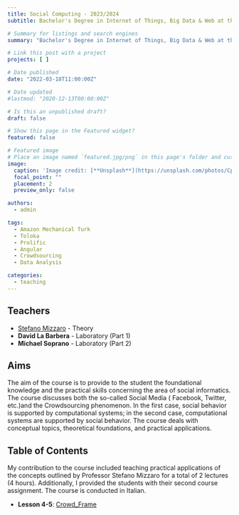 ```yaml
---
title: Social Computing - 2023/2024
subtitle: Bachelor's Degree in Internet of Things, Big Data & Web at the University of Udine, Academic Year 2022/2023

# Summary for listings and search engines
summary: "Bachelor's Degree in Internet of Things, Big Data & Web at the University of Udine. Academic Year 2022/2023. Lectures: 2. Hours: 4"

# Link this post with a project
projects: [ ]

# Date published
date: "2022-03-18T11:00:00Z"

# Date updated
#lastmod: "2020-12-13T00:00:00Z"

# Is this an unpublished draft?
draft: false

# Show this page in the Featured widget?
featured: false

# Featured image
# Place an image named `featured.jpg/png` in this page's folder and customize its options here.
image:
  caption: 'Image credit: [**Unsplash**](https://unsplash.com/photos/CpkOjOcXdUY)'
  focal_point: ""
  placement: 2
  preview_only: false

authors:
  - admin

tags:
  - Amazon Mechanical Turk
  - Toloka
  - Prolific
  - Angular
  - Crowdsourcing
  - Data Analysis

categories:
  - teaching
---
```


## Teachers

- [Stefano Mizzaro](https://users.dimi.uniud.it/~stefano.mizzaro/ "Stefano Mizzaro") - Theory
- **David La Barbera** - Laboratory (Part 1)
- **Michael Soprano** - Laboratory (Part 2)

## Aims

The aim of the course is to provide to the student the foundational knowledge and the practical skills concerning the area of social informatics. The course discusses both the so-called Social Media (
Facebook, Twitter, etc.)and the Crowdsourcing phenomenon. In the first case, social behavior is supported by computational systems; in the second case, computational systems are supported by social
behavior. The course deals with conceptual topics, theoretical foundations, and practical applications.

## Table of Contents

My contribution to the course included teaching practical applications of the concepts outlined by Professor Stefano Mizzaro for a total of 2 lectures (4 hours). Additionally, I provided the students
with their second course assignment. The course is conducted in Italian.

- **Lesson 4-5**: [Crowd_Frame](https://www.dropbox.com/scl/fi/4rmiryatmpzhyrcmejuyb/SC_MS_4_Crowd_Frame.pptx?rlkey=1cd5jhx1n2fi491qvkagau3un&dl=0)  
